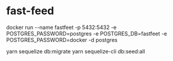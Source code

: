 # fast-feed

docker run --name fastfeet -p 5432:5432 -e POSTGRES_PASSWORD=postgres -e POSTGRES_DB=fastfeet -e POSTGRES_PASSWORD=docker -d postgres

yarn sequelize db:migrate
yarn sequelize-cli db:seed:all

